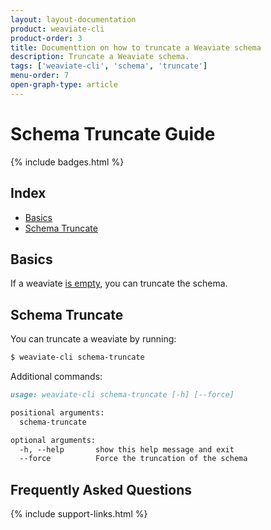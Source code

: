 ```yaml
---
layout: layout-documentation
product: weaviate-cli
product-order: 3
title: Documenttion on how to truncate a Weaviate schema
description: Truncate a Weaviate schema.
tags: ['weaviate-cli', 'schema', 'truncate']
menu-order: 7
open-graph-type: article
---
```


# Schema Truncate Guide

{% include badges.html %}

## Index

- [Basics](#basics)
- [Schema Truncate](#schema-truncate)

## Basics

If a weaviate [is empty](./empty.html), you can truncate the schema.

## Schema Truncate

You can truncate a weaviate by running:

```bash
$ weaviate-cli schema-truncate
```

Additional commands:

```markdown
usage: weaviate-cli schema-truncate [-h] [--force]

positional arguments:
  schema-truncate

optional arguments:
  -h, --help       show this help message and exit
  --force          Force the truncation of the schema
```

## Frequently Asked Questions

{% include support-links.html %}